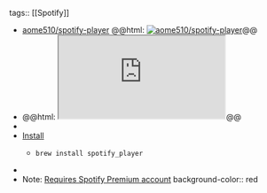 tags:: [[Spotify]]

- [aome510/spotify-player](https://github.com/aome510/spotify-player)
  @@html: <a href="https://github.com/aome510/spotify-player/"><img src="https://github-readme-stats-astronomer.vercel.app/api/pin/?username=aome510&repo=spotify-player&theme=tokyonight" alt="aome510/spotify-player"/></a>@@
- @@html: <iframe src="https://terminaltrove.com/spotify-player/" class="browser-tab"></iframe>@@
-
- [Install](https://github.com/aome510/spotify-player#installation)
	- ```shell
	  brew install spotify_player
	  ```
-
- Note: [Requires Spotify Premium account](https://github.com/aome510/spotify-player#requirements)
  background-color:: red